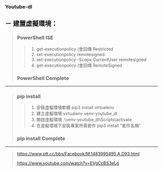 ### Youtube-dl
## － 建置虛擬環境：
> ###  PowerShell ISE
>> 1. get-executionpolicy (會回傳 Restricted
>> 2. set-executionpolicy remotesigned
>> 3. set-executionpolicy -Scope CurrentUser remotesigned
>> 4. get-executionpolicy (會回傳 RemoteSigned
> ### PowerShell Complete 
---
> ### pip install
>> 1. 安裝虛擬環境軟體 pip3 install virtualenv  
>> 2. 建立虛擬環境 virtualenv venv-youtube_dl
>> 3. 開啟虛擬環境 .\venv-youtube_dl\Scripts\activate
>> 4. 在虛擬環境下安裝專案所需套件 pip3 install "套件名稱"
> ### pip install Complete
---
> https://www.ptt.cc/bbs/Facebook/M.1483995495.A.D93.html
> 
> https://www.youtube.com/watch?v=EVgCcBS3eLg
